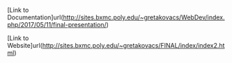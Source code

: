 [Link to Documentation]url(http://sites.bxmc.poly.edu/~gretakovacs/WebDev/index.php/2017/05/11/final-presentation/)

[Link to Website]url(http://sites.bxmc.poly.edu/~gretakovacs/FINAL/index/index2.html)